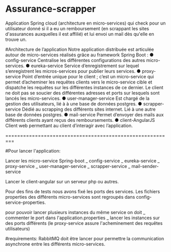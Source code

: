 # Assurance-scrapper
Application Spring cloud (architecture en micro-services) qui check pour un utilisateur donné si il a eu un remboursement (en scrappant les sites d'assurances auxquelles il est affilié) et lui envoi un mail dès qu'elle en trouve un.

#Architecture de l’application
Notre application distribuée est articulée autour de micro-services réalisés grâce
au framework Spring Boot :
● config-service
    Centralise les différentes configurations des autres micro-services.
● eureka-service
    Service d’enregistrement sur lequel s’enregistrent les micros-services pour publier leurs services.
● proxy-service
    Point d’entrée unique pour le client ; c’est un micro-service qui permet d’acheminer les requêtes clients vers le micro-service cible et dispatche les requêtes sur les différentes instances de ce dernier.
    Le client ne doit pas se soucier des différentes adresses et ports sur lesquels sont lancés les micro-services.
● user-manager-service
    Est chargé de la gestion des utilisateurs, lié à à une base de données postgres.
● scrapper-service
    Dédié au scrapping des différents sites internet. Lié à une autre base de données postgres.
● mail-service
    Permet d’envoyer des mails aux différents clients ayant reçus des remboursements.
● client-AngularJS
    Client web permettant au client d’interagir avec l’application.

=========================================================

#Pour lancer l'application:

Lancer les micro-service Spring-boot
	_ config-service
	_ eureka-service
	_ proxy-service
	_ user-manager-service
	_ scrapper-service
	_ mail-sender-service

Lancer le client-angular sur un serveur php ou autres.


Pour des fins de tests nous avons fixé les ports des services.
Les fichiers properties des différents micro-services sont regroupés dans config-service-properties.

pour pouvoir lancer plusieurs instances du même service on doit 
	_ commenter le port dans l'application.properties
	_ lancer les instances sur des ports différents
(le proxy-service assure l'acheminement des requêtes utilisateurs)

#requirements:
RabbitMQ doit être lancer pour permettre la communication asynchrone entre les différents micro-services.
